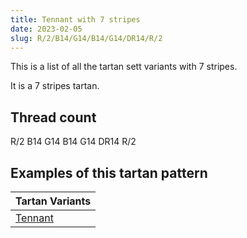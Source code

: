 ```yaml
---
title: Tennant with 7 stripes
date: 2023-02-05
slug: R/2/B14/G14/B14/G14/DR14/R/2
---
```

This is a list of all the tartan sett variants with 7 stripes.

It is a 7 stripes tartan.


## Thread count
R/2 B14 G14 B14 G14 DR14 R/2

## Examples of this tartan pattern

| Tartan Variants |
|---------------|
| [Tennant](/variants/r/2/b14/g14/b14/g14/dr14/r/2-b304080-dr401000-g008000-rc00000)||
